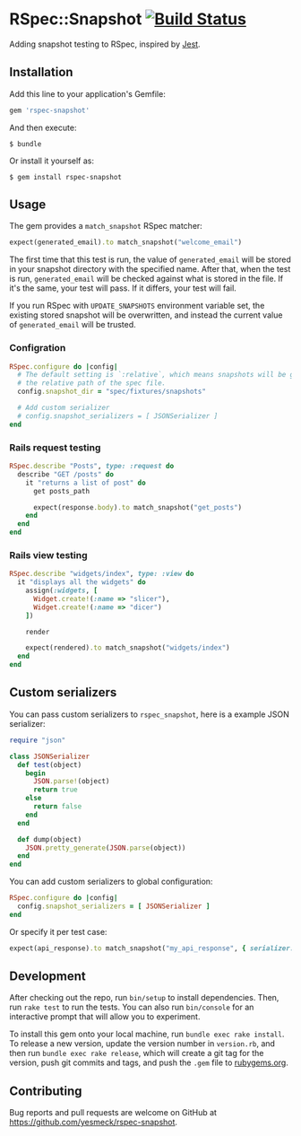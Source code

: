 # RSpec::Snapshot [![Build Status](https://travis-ci.org/yesmeck/rspec-snapshot.svg?branch=master)](https://travis-ci.org/yesmeck/rspec-snapshot)

Adding snapshot testing to RSpec, inspired by [Jest](http://facebook.github.io/jest/blog/2016/07/27/jest-14.html).

## Installation

Add this line to your application's Gemfile:

```ruby
gem 'rspec-snapshot'
```

And then execute:

    $ bundle

Or install it yourself as:

    $ gem install rspec-snapshot

## Usage

The gem provides a `match_snapshot` RSpec matcher:

```ruby
expect(generated_email).to match_snapshot("welcome_email")
```

The first time that this test is run, the value of `generated_email` will
be stored in your snapshot directory with the specified name. After that,
when the test is run, `generated_email` will be checked against what is
stored in the file. If it's the same, your test will pass. If it differs,
your test will fail.

If you run RSpec with `UPDATE_SNAPSHOTS` environment variable set, the existing
stored snapshot will be overwritten, and instead the current value of
`generated_email` will be trusted.

### Configration

```ruby
RSpec.configure do |config|
  # The default setting is `:relative`, which means snapshots will be generate to
  # the relative path of the spec file.
  config.snapshot_dir = "spec/fixtures/snapshots"

  # Add custom serializer
  # config.snapshot_serializers = [ JSONSerializer ]
end
```

### Rails request testing

```ruby
RSpec.describe "Posts", type: :request do
  describe "GET /posts" do
    it "returns a list of post" do
      get posts_path

      expect(response.body).to match_snapshot("get_posts")
    end
  end
end
```

### Rails view testing

```ruby
RSpec.describe "widgets/index", type: :view do
  it "displays all the widgets" do
    assign(:widgets, [
      Widget.create!(:name => "slicer"),
      Widget.create!(:name => "dicer")
    ])

    render

    expect(rendered).to match_snapshot("widgets/index")
  end
end
```

## Custom serializers

You can pass custom serializers to `rspec_snapshot`, here is a example JSON serializer:

```ruby
require "json"

class JSONSerializer
  def test(object)
    begin
      JSON.parse!(object)
      return true
    else
      return false
    end
  end

  def dump(object)
    JSON.pretty_generate(JSON.parse(object))
  end
end

```

You can add custom serializers to global configuration:

```ruby
RSpec.configure do |config|
  config.snapshot_serializers = [ JSONSerializer ]
end
```

Or specify it per test case:

```ruby
expect(api_response).to match_snapshot("my_api_response", { serializer: JSONSerializer })
```


## Development

After checking out the repo, run `bin/setup` to install dependencies. Then, run `rake test` to run the tests. You can also run `bin/console` for an interactive prompt that will allow you to experiment.

To install this gem onto your local machine, run `bundle exec rake install`. To release a new version, update the version number in `version.rb`, and then run `bundle exec rake release`, which will create a git tag for the version, push git commits and tags, and push the `.gem` file to [rubygems.org](https://rubygems.org).

## Contributing

Bug reports and pull requests are welcome on GitHub at https://github.com/yesmeck/rspec-snapshot.
